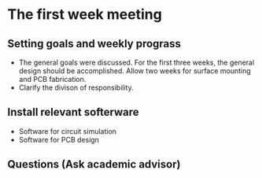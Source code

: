 # The first week meeting
## Setting goals and weekly prograss
- The general goals were discussed. For the first three weeks, the general design should be accomplished. Allow two weeks for surface mounting and PCB fabrication.
- Clarify the divison of responsibility.
## Install relevant softerware
- Software for circuit simulation
- Software for PCB design
## Questions (Ask academic advisor)
